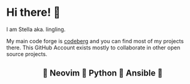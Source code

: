 # Hi there! 👋

I am Stella aka. lingling.

My main code forge is [codeberg](codeberg.org/lingling) and you can find most of
my projects there. This GitHub Account exists mostly to collaborate in other
open source projects.

<div align="center">

## 🩷 Neovim 🩷 Python 🩷 Ansible 🩷

</div>
